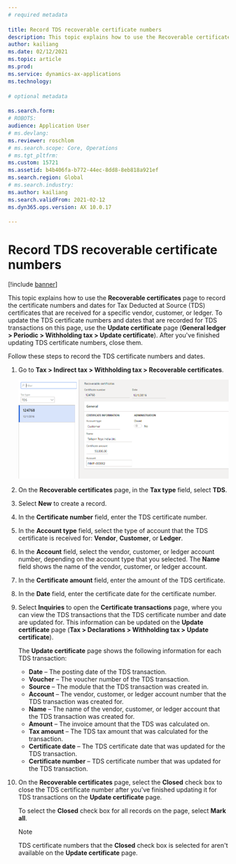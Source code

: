 ```yaml
---
# required metadata

title: Record TDS recoverable certificate numbers
description: This topic explains how to use the Recoverable certificates page to record the certificate numbers and dates for Tax Deducted at Source (TDS) certificates that are received for a specific vendor, customer, or ledger.
author: kailiang
ms.date: 02/12/2021
ms.topic: article
ms.prod: 
ms.service: dynamics-ax-applications
ms.technology: 

# optional metadata

ms.search.form: 
# ROBOTS: 
audience: Application User
# ms.devlang: 
ms.reviewer: roschlom
# ms.search.scope: Core, Operations
# ms.tgt_pltfrm: 
ms.custom: 15721
ms.assetid: b4b406fa-b772-44ec-8dd8-8eb818a921ef
ms.search.region: Global
# ms.search.industry: 
ms.author: kailiang
ms.search.validFrom: 2021-02-12
ms.dyn365.ops.version: AX 10.0.17

---
```


# Record TDS recoverable certificate numbers

[!include [banner](../includes/banner.md)]

This topic explains how to use the **Recoverable certificates** page to record the certificate numbers and dates for Tax Deducted at Source (TDS) certificates that are received for a specific vendor, customer, or ledger. To update the TDS certificate numbers and dates that are recorded for TDS transactions on this page, use the **Update certificate** page (**General ledger \> Periodic \> Withholding tax \> Update certificate**). After you've finished updating TDS certificate numbers, close them.

Follow these steps to record the TDS certificate numbers and dates.

1. Go to **Tax \> Indirect tax \> Withholding tax \> Recoverable certificates**.

    [![Recoverable certificates page.](./media/apac-ind-TDS-49.png)](./media/apac-ind-TDS-49.png) 

2. On the **Recoverable certificates** page, in the **Tax type** field, select **TDS**.
3. Select **New** to create a record.
4. In the **Certificate number** field, enter the TDS certificate number.
5. In the **Account type** field, select the type of account that the TDS certificate is received for: **Vendor**, **Customer**, or **Ledger**.
6. In the **Account** field, select the vendor, customer, or ledger account number, depending on the account type that you selected. The **Name** field shows the name of the vendor, customer, or ledger account.
7. In the **Certificate amount** field, enter the amount of the TDS certificate.
8. In the **Date** field, enter the certificate date for the certificate number.
9. Select **Inquiries** to open the **Certificate transactions** page, where you can view the TDS transactions that the TDS certificate number and date are updated for. This information can be updated on the **Update certificate** page (**Tax \> Declarations \> Withholding tax \> Update certificate**).

    The **Update certificate** page shows the following information for each TDS transaction:

    - **Date** – The posting date of the TDS transaction.
    - **Voucher** – The voucher number of the TDS transaction.
    - **Source** – The module that the TDS transaction was created in.
    - **Account** – The vendor, customer, or ledger account number that the TDS transaction was created for.
    - **Name** – The name of the vendor, customer, or ledger account that the TDS transaction was created for.
    - **Amount** – The invoice amount that the TDS was calculated on.
    - **Tax amount** – The TDS tax amount that was calculated for the transaction.
    - **Certificate date** – The TDS certificate date that was updated for the TDS transaction.
    - **Certificate number** – TDS certificate number that was updated for the TDS transaction.

10. On the **Recoverable certificates** page, select the **Closed** check box to close the TDS certificate number after you've finished updating it for TDS transactions on the **Update certificate** page.

    To select the **Closed** check box for all records on the page, select **Mark all**.

    > [!NOTE]
    > TDS certificate numbers that the **Closed** check box is selected for aren't available on the **Update certificate** page.
